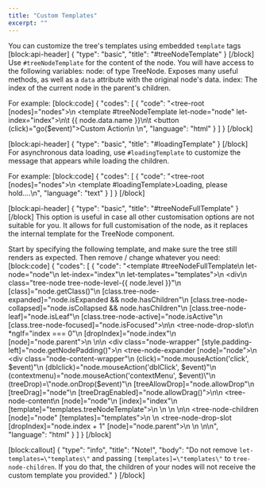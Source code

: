 ```yaml
---
title: "Custom Templates"
excerpt: ""
---
```

You can customize the tree's templates using embedded `template` tags
[block:api-header]
{
  "type": "basic",
  "title": "#treeNodeTemplate"
}
[/block]
Use `#treeNodeTemplate` for the content of the node.
You will have access to the following variables:
node: of type TreeNode. Exposes many useful methods, as well as a `data` attribute with the original node's data.
index: The index of the current node in the parent's children.

For example:
[block:code]
{
  "codes": [
    {
      "code": "<tree-root [nodes]=\"nodes\">\n  <template #treeNodeTemplate let-node=\"node\" let-index=\"index\">\n\t  <span>{{ node.data.name }}</span>\n\t  <button (click)=\"go($event)\">Custom Action</button>\n  </template>\n</tree-root>",
      "language": "html"
    }
  ]
}
[/block]

[block:api-header]
{
  "type": "basic",
  "title": "#loadingTemplate"
}
[/block]
For asynchronous data loading, use `#loadingTemplate` to customize the message that appears while loading the children.

For example:
[block:code]
{
  "codes": [
    {
      "code": "<tree-root [nodes]=\"nodes\">\n  <template #loadingTemplate>Loading, please hold....</template>\n</tree-root>",
      "language": "text"
    }
  ]
}
[/block]

[block:api-header]
{
  "type": "basic",
  "title": "#treeNodeFullTemplate"
}
[/block]
This option is useful in case all other customisation options are not suitable for you.
It allows for full customisation of the node, as it replaces the internal template for the TreeNode component.

Start by specifying the following template, and make sure the tree still renders as expected.
Then remove / change whatever you need:
[block:code]
{
  "codes": [
    {
      "code": "<template #treeNodeFullTemplate\n          let-node=\"node\"\n          let-index=\"index\"\n          let-templates=\"templates\">\n  <div\n       class=\"tree-node tree-node-level-{{ node.level }}\"\n       [class]=\"node.getClass()\"\n       [class.tree-node-expanded]=\"node.isExpanded && node.hasChildren\"\n       [class.tree-node-collapsed]=\"node.isCollapsed && node.hasChildren\"\n       [class.tree-node-leaf]=\"node.isLeaf\"\n       [class.tree-node-active]=\"node.isActive\"\n       [class.tree-node-focused]=\"node.isFocused\">\n\n    <tree-node-drop-slot\n                         *ngIf=\"index === 0\"\n                         [dropIndex]=\"node.index\"\n                         [node]=\"node.parent\">\n    </tree-node-drop-slot>\n\n    <div class=\"node-wrapper\" [style.padding-left]=\"node.getNodePadding()\">\n      <tree-node-expander [node]=\"node\"></tree-node-expander>\n      <div class=\"node-content-wrapper\"\n           (click)=\"node.mouseAction('click', $event)\"\n           (dblclick)=\"node.mouseAction('dblClick', $event)\"\n           (contextmenu)=\"node.mouseAction('contextMenu', $event)\"\n           (treeDrop)=\"node.onDrop($event)\"\n           [treeAllowDrop]=\"node.allowDrop\"\n           [treeDrag]=\"node\"\n           [treeDragEnabled]=\"node.allowDrag()\">\n\n        <tree-node-content\n                           [node]=\"node\"\n                           [index]=\"index\"\n                           [template]=\"templates.treeNodeTemplate\">\n        </tree-node-content>\n      </div>\n    </div>\n\n    <tree-node-children [node]=\"node\" [templates]=\"templates\">\n    </tree-node-children>\n    <tree-node-drop-slot [dropIndex]=\"node.index + 1\" [node]=\"node.parent\">\n    </tree-node-drop-slot>\n  </div>\n</template>\n",
      "language": "html"
    }
  ]
}
[/block]

[block:callout]
{
  "type": "info",
  "title": "Note!",
  "body": "Do not remove `let-templates=\"templates\"` and passing `[templates]=\"templates\"` to `tree-node-children`. If you do that, the children of your nodes will not receive the custom template you provided."
}
[/block]